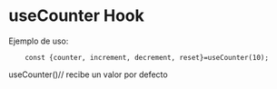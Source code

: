 # useCounter Hook


Ejemplo de uso:

```
    const {counter, increment, decrement, reset}=useCounter(10);

```

useCounter()// recibe un valor por defecto
